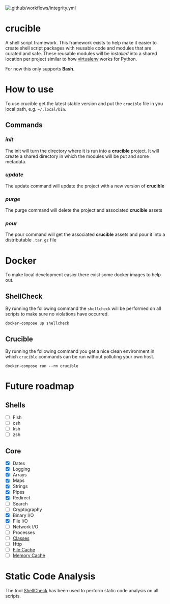 ![.github/workflows/integrity.yml](https://github.com/StealthyCoder/crucible/workflows/.github/workflows/integrity.yml/badge.svg?branch=develop)

# crucible
A shell script framework. This framework exists to help make it easier to create shell script packages with reusable code and modules that are curated and safe. These reusable modules will be _installed_ into a shared location per project similar to how [virtualenv](https://virtualenv.pypa.io/) works for Python. 

For now this only supports **Bash**. 

# How to use

To use crucible get the latest stable version and put the `crucible` file in you local path, e.g. `~/.local/bin`.

## Commands

### _init_

The init will turn the directory where it is run into a **crucible** project. It will create a shared directory in which the modules will be put and some metadata. 

### _update_

The update command will update the project with a new version of **crucible**

### _purge_

The purge command will delete the project and associated **crucible** assets

### _pour_

The pour command will get the associated **crucible** assets and pour it into a distributable `.tar.gz` file

# Docker

To make local development easier there exist some docker images to help out.

## ShellCheck

By running the following command the `shellcheck` will be performed on all scripts to make sure no violations have occurred. 

`docker-compose up shellcheck`

## Crucible

By running the following command you get a nice clean environment in which `crucible` commands can be run without polluting your own host.

`docker-compose run --rm crucible`

# Future roadmap

## Shells

- [ ] Fish
- [ ] csh
- [ ] ksh
- [ ] zsh

## Core

- [X] Dates
- [X] Logging
- [X] Arrays
- [X] Maps
- [x] Strings
- [x] Pipes
- [x] Redirect
- [ ] Search
- [ ] Cryptography
- [x] Binary I/O
- [x] File I/O
- [ ] Network I/O
- [ ] Processes
- [ ] [Classes](https://stealthycoder.writeas.com/crucible-the-future)
- [ ] Http
- [ ] [File Cache](https://stealthycoder.writeas.com/crucible-the-future)
- [ ] [Memory Cache](https://stealthycoder.writeas.com/crucible-the-future)

# Static Code Analysis

The tool [ShellCheck](https://github.com/koalaman/shellcheck) has been used to perform static code analysis on all scripts. 
